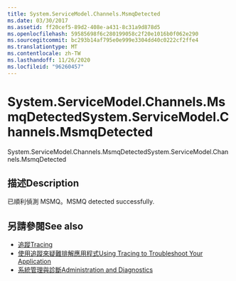 ```yaml
---
title: System.ServiceModel.Channels.MsmqDetected
ms.date: 03/30/2017
ms.assetid: ff20cef5-89d2-408e-a431-8c31a9d878d5
ms.openlocfilehash: 59585698f6c280199058c2f20e1016b0f062e290
ms.sourcegitcommit: bc293b14af795e0e999e3304dd40c0222cf2ffe4
ms.translationtype: MT
ms.contentlocale: zh-TW
ms.lasthandoff: 11/26/2020
ms.locfileid: "96260457"
---
```

# <a name="systemservicemodelchannelsmsmqdetected"></a><span data-ttu-id="3a194-102">System.ServiceModel.Channels.MsmqDetected</span><span class="sxs-lookup"><span data-stu-id="3a194-102">System.ServiceModel.Channels.MsmqDetected</span></span>

<span data-ttu-id="3a194-103">System.ServiceModel.Channels.MsmqDetected</span><span class="sxs-lookup"><span data-stu-id="3a194-103">System.ServiceModel.Channels.MsmqDetected</span></span>  
  
## <a name="description"></a><span data-ttu-id="3a194-104">描述</span><span class="sxs-lookup"><span data-stu-id="3a194-104">Description</span></span>  

 <span data-ttu-id="3a194-105">已順利偵測 MSMQ。</span><span class="sxs-lookup"><span data-stu-id="3a194-105">MSMQ detected successfully.</span></span>  
  
## <a name="see-also"></a><span data-ttu-id="3a194-106">另請參閱</span><span class="sxs-lookup"><span data-stu-id="3a194-106">See also</span></span>

- [<span data-ttu-id="3a194-107">追蹤</span><span class="sxs-lookup"><span data-stu-id="3a194-107">Tracing</span></span>](index.md)
- [<span data-ttu-id="3a194-108">使用追蹤來疑難排解應用程式</span><span class="sxs-lookup"><span data-stu-id="3a194-108">Using Tracing to Troubleshoot Your Application</span></span>](using-tracing-to-troubleshoot-your-application.md)
- [<span data-ttu-id="3a194-109">系統管理與診斷</span><span class="sxs-lookup"><span data-stu-id="3a194-109">Administration and Diagnostics</span></span>](../index.md)
